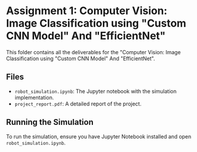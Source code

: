 # Assignment 1: Computer Vision: Image Classification using "Custom CNN Model" And "EfficientNet"
This folder contains all the deliverables for the "Computer Vision: Image Classification using "Custom CNN Model" And "EfficientNet".
## Files
- `robot_simulation.ipynb`: The Jupyter notebook with the simulation implementation.
- `project_report.pdf`: A detailed report of the project.

## Running the Simulation
To run the simulation, ensure you have Jupyter Notebook installed and open
`robot_simulation.ipynb`.
